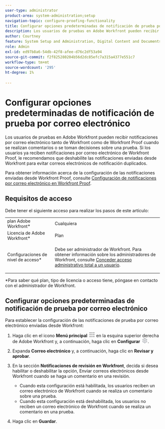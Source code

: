 ```yaml
---
user-type: administrator
product-area: system-administration;setup
navigation-topic: configure-proofing-functionality
title: Configurar opciones predeterminadas de notificación de prueba por correo electrónico
description: Los usuarios de pruebas en Adobe Workfront pueden recibir notificaciones por correo electrónico tanto de Workfront como de Workfront Proof cuando se realizan comentarios o se toman decisiones sobre una prueba. Si los usuarios ya reciben notificaciones por correo electrónico de Workfront Proof, le recomendamos que deshabilite las notificaciones enviadas desde Workfront para evitar correos electrónicos de notificación duplicados.
author: Courtney
feature: System Setup and Administration, Digital Content and Documents
role: Admin
exl-id: ed97b8a6-54db-42f8-afee-d76c2df53a94
source-git-commit: f2f825280204b56d2dc85efc7a315a4377e551c7
workflow-type: tm+mt
source-wordcount: '295'
ht-degree: 1%

---
```


# Configurar opciones predeterminadas de notificación de prueba por correo electrónico

Los usuarios de pruebas en Adobe Workfront pueden recibir notificaciones por correo electrónico tanto de Workfront como de Workfront Proof cuando se realizan comentarios o se toman decisiones sobre una prueba. Si los usuarios ya reciben notificaciones por correo electrónico de Workfront Proof, le recomendamos que deshabilite las notificaciones enviadas desde Workfront para evitar correos electrónicos de notificación duplicados.

Para obtener información acerca de la configuración de las notificaciones enviadas desde Workfront Proof, consulte [Configuración de notificaciones por correo electrónico en Workfront Proof](../../../workfront-proof/wp-emailsntfctns/email-alerts/config-email-notification-settings-wp.md).

## Requisitos de acceso

Debe tener el siguiente acceso para realizar los pasos de este artículo:

<table style="table-layout:auto"> 
 <col> 
 <col> 
 <tbody> 
  <tr> 
   <td role="rowheader">plan Adobe Workfront*</td> 
   <td>Cualquiera</td> 
  </tr> 
  <tr> 
   <td role="rowheader">Licencia de Adobe Workfront*</td> 
   <td>Plan</td> 
  </tr> 
  <tr> 
   <td role="rowheader">Configuraciones de nivel de acceso*</td> 
   <td> <p>Debe ser administrador de Workfront. Para obtener información sobre los administradores de Workfront, consulte <a href="../../../administration-and-setup/add-users/configure-and-grant-access/grant-a-user-full-administrative-access.md" class="MCXref xref">Conceder acceso administrativo total a un usuario</a>.</p> </td> 
  </tr> 
 </tbody> 
</table>

&#42;Para saber qué plan, tipo de licencia o acceso tiene, póngase en contacto con el administrador de Workfront.

## Configurar opciones predeterminadas de notificación de prueba por correo electrónico

Para establecer la configuración de las notificaciones de prueba por correo electrónico enviadas desde Workfront:

1. Haga clic en el icono **Menú principal** ![](assets/main-menu-icon.png) en la esquina superior derecha de Adobe Workfront y, a continuación, haga clic en **Configurar** ![](assets/gear-icon-settings.png).

1. Expanda **Correo electrónico** y, a continuación, haga clic en **Revisar y aprobar**.

1. En la sección **Notificaciones de revisión en Workfront**, decida si desea habilitar o deshabilitar la opción, Enviar correos electrónicos desde Workfront cuando se haga un comentario en una revisión.

   * Cuando esta configuración está habilitada, los usuarios reciben un correo electrónico de Workfront cuando se realiza un comentario sobre una prueba.
   * Cuando esta configuración está deshabilitada, los usuarios no reciben un correo electrónico de Workfront cuando se realiza un comentario en una prueba.

1. Haga clic en **Guardar**.
